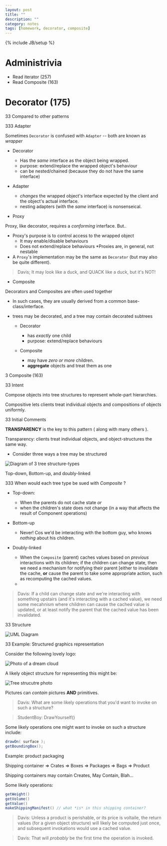 ```yaml
---
layout: post
title: ""
description: ""
category: notes
tags: [homework, decorator, composite]
---
```

{% include JB/setup %}

# Administrivia

* Read iterator (257)
* Read Composite (163)

# Decorator (175)

33 Compared to other patterns

333 Adapter

Sometimes `Decorator` is confused with `Adapter` -- both are known as *wrapper*

* Decorator
  * Has the *same* interface as the object being wrapped.
  * purpose: extend/replace the wrapped object's behaviour
  * can be nested/chained (because they do not have the same interface)

* Adapter
  * *changes* the wrapped object's interface expected by the client and the object's actual interface.
  * nesting adapters (with the *same* interface) is nonsenseical.

* Proxy

 Proxy, like decorator, requires a *conforming* interface. But..

* Proxy's purpose is to control access to the wrapped object
  * It may enable/disable behaviours
  * Does not extend/replace behaviours
*Proxies are, in general, not nestable
* A `Proxy`'s implementation may be the same as `Decorator` (but may also be quite different).

> Davis; It may look like a duck, and QUACK like a duck, but it's NOT!

* Composite

Decorators and Composites are often used together

* In such cases, they are usually derived from a common base-class/interface. 
* trees may be decorated, and a tree may contain decorated subtrees

  * Decorator
    * has *exactly* one child
    * purpose: extend/replace behaviours

  * Composite
    * may have *zero or more* children.
    * **aggregate** objects and treat them as one

3 Composite (163)

33 Intent

Compose objects into tree structures to represent whole-part hierarchies.

Compositive lets clients treat individual objects and compositions of objects uniformly. 

33 Initial Comments

__TRANSPARENCY__ is the key to this pattern ( along with many others ). 

Transparency: clients treat individual objects, and object-structures the same way.

* Consider three ways a tree may be structured

![Diagram of 3 tree structure-types]( INSERT_URL_HERE )

Top-down, Bottom-up, and doubly-linked

333 When would each tree type be sued with _Composite_ ?

* Top-down:
  * When the parents do not cache state *or* 
  * when the children's state does not change (in a way that affects the result of Component operations)

* Bottom-up
  * Never! Cos we'd be interacting with the bottom guy, who knows *nothing* about his children.

* Doubly-linked
  * When the `Composite` (parent) caches values based on *previous* interactions with its children; if the children can change state, then we need a mechanism for notifying their parent [either to invalidate the cache, __or__ cause the parent to take some appropriate action, such as recomputing the cached values. 
  * 
> Davis: If a child can change state and we're interacting with something upstairs (and it's interacting with a cached value), we need some mecahnism where children can cause the cached value is updated, or at least notify the parent that the cached value has been invalidated. 

33 Structure

![UML Diagram]()

33 Example: Structured graphics representation

Consider the following lovely logo:

![Photo of a dream cloud]()

A likely object structure for representing this might be: 

![Tree strucutre photo]()

Pictures can *contain* pictures __AND__ primitives. 

> Davis: What are some likely operations that you'd want to invoke on such a structure?

> StudentBoy: DrawYourself()

Some likely operations one might want to invoke on such a structure include:

``` java
drawOn( surface );
getBoundingBox();
```

Example: product packaging

Shipping container => Crates => Boxes => Packages => Bags => Product

Shipping containers may contain Creates, May Contain, Blah...

Some likely operations: 

``` java
getWeight()
getVolume()
getValue()
makeShippingManifest() // what *is* in this shipping container?
```

> Davis: Unless a product is perishable, or its price is voltaile, the return values (for a given object structure) will likely be computed just once, and subsequent invokations would use a cached value. 

> Davis: That will *probably* be the first time the operation is invoked. 
